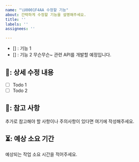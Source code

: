 ```yaml
---
name: "\U0001F4AA 수정할 기능"
about: 간략하게 수정할 기능을 설명해주세요.
title: ''
labels: ''
assignees: ''

---
```


- [] : 기능 1
- [] : 기능 2
무슨무슨~ 관련 API를 개발할 예정입니다.

## 🔨: 상세 수정 내용
- [ ] Todo 1
- [ ] Todo 2
## 📃: 참고 사항
추가로 참고해야 할 사항이나 주의사항이 있다면 여기에 작성해주세요.
## ⏳: 예상 소요 기간
예상되는 작업 소요 시간을 적어주세요.
